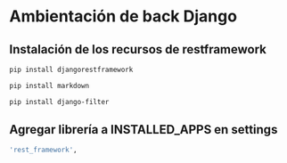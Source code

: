 # Ambientación de back Django

## Instalación de los recursos de restframework
```bash
pip install djangorestframework
```
```bash
pip install markdown
```
```bash       
pip install django-filter  
```

## Agregar librería a INSTALLED_APPS en settings
```bash 
'rest_framework',
```
